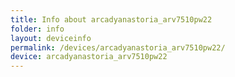 ```yaml
---
title: Info about arcadyanastoria_arv7510pw22
folder: info
layout: deviceinfo
permalink: /devices/arcadyanastoria_arv7510pw22/
device: arcadyanastoria_arv7510pw22
---
```

